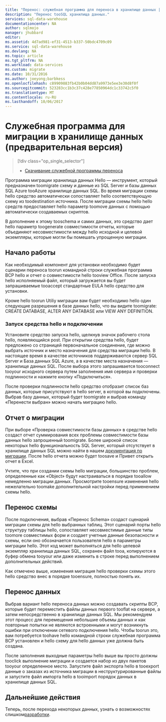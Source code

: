 ```yaml
---
title: "Перенос: служебная программа для переноса в хранилище данных | Документация Майкрософт"
description: "Перенос tooSQL хранилища данных."
services: sql-data-warehouse
documentationcenter: NA
author: sqlmojo
manager: jhubbard
editor: 
ms.assetid: 4d7ad981-ef31-4513-b337-50bdc4709c09
ms.service: sql-data-warehouse
ms.devlang: NA
ms.topic: article
ms.tgt_pltfrm: NA
ms.workload: data-services
ms.custom: migrate
ms.date: 10/31/2016
ms.author: joeyong;barbkess
ms.openlocfilehash: c89909883fb42b0b04dd87a9973e5ee3e30d8f0f
ms.sourcegitcommit: 523283cc1b3c37c428e77850964dc1c33742c5f0
ms.translationtype: MT
ms.contentlocale: ru-RU
ms.lasthandoff: 10/06/2017
---
```

# <a name="data-warehouse-migration-utility-preview"></a>Служебная программа для миграции в хранилище данных (предварительная версия)
> [!div class="op_single_selector"]
> * [Скачивание служебной программы переноса][Download Migration Utility]
> 
> 

Программа миграции хранилища данных Hello — инструмент, который предназначен toomigrate схему и данные из SQL Server и базы данных SQL Azure tooAzure хранилище данных SQL. Во время миграции схемы hello средство автоматически сопоставляет hello соответствующую схему из toodestination источника. После миграции схемы hello hello средств предоставляет hello параметр toomove данных с помощью автоматически создаваемых скриптов.

В дополнение к этому tooschema и самих данных, это средство дает hello параметр toogenerate совместимости отчеты, которые объединяют несовместимости между hello исходной и целевой экземпляры, которые могли бы помешать упрощенную миграции.

## <a name="get-started"></a>Начало работы
Как необходимый компонент для установки необходимо будет сценарии переноса toorun командной строки служебная программа BCP hello и отчет о совместимости hello tooview Office. После запуска hello исполняемый файл, который загружается вы будет запрашиваемые tooaccept стандартные EULA hello средство для установки.

Кроме hello toorun Utiliy миграции вам будет необходимо hello один следующие разрешения в базе данных hello, что вы видите toomigrate: CREATE DATABASE, ALTER ANY DATABASE или VIEW ANY DEFINITION.

### <a name="launching-hello-tool-and-connecting"></a>Запуск средства hello и подключении
Установите средство запуска hello, щелкнув значок рабочего стола hello, появляющийся post. При открытии средства hello, будет предложено со страницей первоначальное соединение, где можно выбрать источник и место назначения для средства миграции hello. В настоящее время в качестве источников поддерживаются сервер SQL Server и База данных SQL Azure, а в качестве места назначения — хранилище данных SQL. После выбора этого запрашивается tooconnect tooyour исходного сервера путем заполнения имя сервера и проверки подлинности и нажмите кнопку «Подключиться».

После проверки подлинности hello средство отобразит список баз данных, которые присутствуют в hello server, в которой вы подключены. Выбрав базу данных, который будет toomigrate и выбрав команду «Перенести выбран» можно начать миграцию hello.

## <a name="migration-report"></a>Отчет о миграции
При выборе «Проверка совместимости базы данных» в средстве hello создаст отчет суммирования всех проблемы совместимости базы данных hello запрошенный toomigrate. Более широкой список некоторых hello функциональность SQL Server, который отсутствует в хранилище данных SQL можно найти в нашем [документация по миграции][migration documentation]. После hello отчета можно будет toosave и Привет открыть отчет в Excel.

Учтите, что при создании схемы hello миграции, большинство проблем, определенные как «Object» будут настраиваться в порядке tooallow немедленно миграции данных. Просмотрите tooensure изменения hello нежелательно toomake дополнительной настройки перед применением схемы hello.

## <a name="migrate-schema"></a>Перенос схемы
После подключения, выбрав «Перенос Schema» создаст сценарий миграции схемы для hello выбранных таблиц. Этот сценарий порты hello структуру таблицы hello, сопоставляет несовместимые данные типы toomore совместимых форм и создает учетные данные безопасности и схемы, если оно обозначается пользователя hello в параметры миграции hello. Этот код может выполняться для hello целевой экземпляр хранилища данных SQL, сохранен файл tooa, копируются в буфер обмена tooyour или даже изменить в строке перед выполнением дополнительных действий.  

Как отмечено выше, изменения миграция hello проверки схемы этого hello средство внес в порядке tooensure, полностью понять их.  

## <a name="migrate-data"></a>Перенос данных
Выбрав вариант hello переноса данных можно создавать скрипты BCP, которые будет переместить файлы данных первого tooflat на сервере, а затем непосредственно в хранилище данных SQL. Мы рекомендуем этот процесс для перемещения небольшие объемы данных и как повторные попытки не являются встроенными и могут возникнуть ошибки при отключении сетевого подключения hello. Чтобы toorun это, вам потребуется toohave hello командной строки служебная программа BCP установлен и hello схему для hello данных уже должна быть создана.

После заполнения выходные параметры hello выше вы просто должны tooclick выполнение миграции и создается набор из двух пакетов tooyour определенное место. Запустите файл экспорта hello в tooexport данные о заказах из источника миграции в неструктурированные файлы и запустите файл импорта hello в tooimport порядок данных в хранилище данных SQL.

## <a name="next-steps"></a>Дальнейшие действия
Теперь, после перехода некоторых данных, узнать о возможностях слишком[разработки][develop].

<!--Image references-->

<!--Article references-->
[migration documentation]: sql-data-warehouse-overview-migrate.md
[develop]: sql-data-warehouse-overview-develop.md

<!--Other Web references--> 
[Download Migration Utility]: https://migrhoststorage.blob.core.windows.net/sqldwsample/DataWarehouseMigrationUtility.zip
